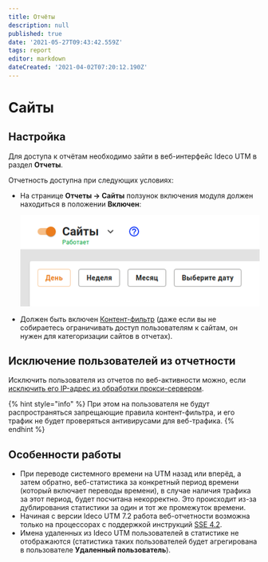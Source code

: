 ```yaml
---
title: Отчёты
description: null
published: true
date: '2021-05-27T09:43:42.559Z'
tags: report
editor: markdown
dateCreated: '2021-04-02T07:20:12.190Z'
---
```


# Сайты

## Настройка

Для доступа к отчётам необходимо зайти в веб-интерфейс Ideco UTM в раздел **Отчеты**.

Отчетность доступна при следующих условиях:

* На странице **Отчеты -&gt; Сайты** ползунок включения модуля должен находиться в положении **Включен**:

  ![reports.png](../.gitbook/assets/reports.png)

* Должен быть включен [Контент-фильтр](../access-rules/content-filter/) \(даже если вы не собираетесь ограничивать доступ пользователям к сайтам, он нужен для категоризации сайтов в отчетах\).

## Исключение пользователей из отчетности

Исключить пользователя из отчетов по веб-активности можно, если [исключить его IP-адрес из обработки прокси-сервером](../service/proxy/exclusions.md).

{% hint style="info" %}
При этом на пользователя не будут распространяться запрещающие правила контент-фильтра, и его трафик не будет проверяться антивирусами для веб-трафика. 
{% endhint %}

## Особенности работы

* При переводе системного времени на UTM назад или вперёд, а затем обратно, веб-статистика за конкретный период времени \(который включает переводы времени\), в случае наличия трафика за этот период, будет посчитана некорректно. Это происходит из-за дублирования статистики за один и тот же промежуток времени.
* Начиная с версии Ideco UTM 7.2 работа веб-отчетности возможна только на процессорах с поддержкой инструкций [SSE 4.2](https://ru.wikipedia.org/wiki/SSE4).
* Имена удаленных из Ideco UTM пользователей в статистике не отображаются \(статистика таких пользователей будет агрегирована в пользователе **Удаленный пользователь**\).

